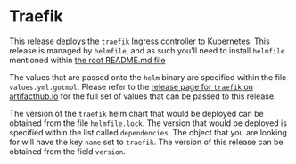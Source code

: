 # Traefik

This release deploys the `traefik` Ingress controller to Kubernetes. This release is managed by `helmfile`, and as such you'll need to install `helmfile` mentioned within [the root README.md file](../../README.md)

The values that are passed onto the `helm` binary are specified within the file `values.yml.gotmpl`. Please refer to the [release page for `traefik` on artifacthub.io](https://artifacthub.io/packages/helm/traefik/traefik) for the full set of values that can be passed to this release.

The version of the `traefik` helm chart that would be deployed can be obtained from the file `helmfile.lock`. The version that would be deployed is specified within the list called `dependencies`. The object that you are looking for will have the key `name` set to `traefik`. The version of this release can be obtained from the field `version`.
